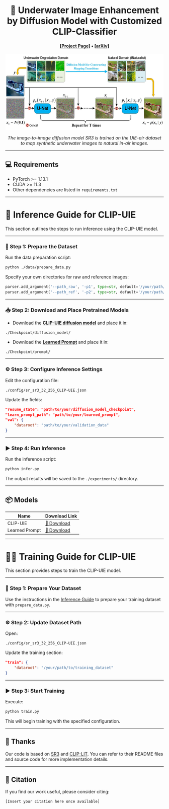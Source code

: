 <div align="center">

<h1>🌊 Underwater Image Enhancement by Diffusion Model with Customized CLIP-Classifier</h1>

<h4 align="center">
    <a href="https://oucvisiongroup.github.io/CLIP-UIE.html/" target='_blank'>[Project Page]</a> •
    <a href="" target='_blank'>[arXiv]</a>
</h4>

<img src="images/overflow.jpg" height="240">
<p align="center" style="font-style: italic;">
The image-to-image diffusion model SR3 is trained on the UIE-air dataset to map synthetic underwater images to natural in-air images.
</p>

</div>

---

## 💻 Requirements

- PyTorch >= 1.13.1  
- CUDA >= 11.3  
- Other dependencies are listed in `requirements.txt`  

---

# 🚀 Inference Guide for CLIP-UIE

This section outlines the steps to run inference using the CLIP-UIE model.

---

### 📝 Step 1: Prepare the Dataset

Run the data preparation script:

```bash
python ./data/prepare_data.py
```

Specify your own directories for raw and reference images:

```python
parser.add_argument('--path_raw', '-p1', type=str, default='/your/path/to/raw')
parser.add_argument('--path_ref', '-p2', type=str, default='/your/path/to/ref')
```

---

### 📥 Step 2: Download and Place Pretrained Models

- Download the **[CLIP-UIE diffusion model](https://drive.google.com/drive/folders/190-6QlKtPKBcG1fxSlXLMKop2exzgGkM?usp=sharing)** and place it in:

```
./Checkpoint/diffusion_model/
```

- Download the **[Learned Prompt](https://drive.google.com/drive/folders/1mnvp0sEFbSPCbSqlG-ETYSzmCO-cLTRg?usp=sharing)** and place it in:

```
./Checkpoint/prompt/
```

---

### ⚙️ Step 3: Configure Inference Settings

Edit the configuration file:

```
./config/sr_sr3_32_256_CLIP-UIE.json
```

Update the fields:

```json
"resume_state": "path/to/your/diffusion_model_checkpoint",
"learn_prompt_path": "path/to/your/learned_prompt",
"val": {
    "dataroot": "path/to/your/validation_data"
}
```

---

### ▶️ Step 4: Run Inference

Run the inference script:

```bash
python infer.py
```

The output results will be saved to the `./experiments/` directory.

---

## 📦 Models

| Name           | Download Link |
|----------------|----------------|
| CLIP-UIE       | [🔗 Download](https://drive.google.com/drive/folders/190-6QlKtPKBcG1fxSlXLMKop2exzgGkM?usp=sharing) |
| Learned Prompt | [🔗 Download](https://drive.google.com/drive/folders/1mnvp0sEFbSPCbSqlG-ETYSzmCO-cLTRg?usp=sharing) |

---

# 🏋️‍♂️ Training Guide for CLIP-UIE

This section provides steps to train the CLIP-UIE model.

---

### 🧩 Step 1: Prepare Your Dataset

Use the instructions in the [Inference Guide](#-inference-guide-for-clip-uie) to prepare your training dataset with `prepare_data.py`.

---

### ⚙️ Step 2: Update Dataset Path

Open:

```
./config/sr_sr3_32_256_CLIP-UIE.json
```

Update the training section:

```json
"train": {
    "dataroot": "/your/path/to/training_dataset"
}
```

---

### ▶️ Step 3: Start Training

Execute:

```bash
python train.py
```

This will begin training with the specified configuration.

---



## 🙏 Thanks
Our code is based on [SR3](https://github.com/Janspiry/Image-Super-Resolution-via-Iterative-Refinement/tree/master) and [CLIP-LIT](https://github.com/ZhexinLiang/CLIP-LIT). You can refer to their README files and source code for more implementation details.

---

## 📖 Citation

If you find our work useful, please consider citing:

```
[Insert your citation here once available]
```
